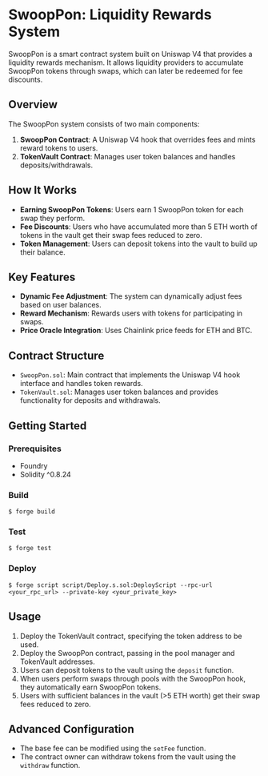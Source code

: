 # SwoopPon: Liquidity Rewards System

SwoopPon is a smart contract system built on Uniswap V4 that provides a liquidity rewards mechanism. It allows liquidity providers to accumulate SwoopPon tokens through swaps, which can later be redeemed for fee discounts.

## Overview

The SwoopPon system consists of two main components:

1. **SwoopPon Contract**: A Uniswap V4 hook that overrides fees and mints reward tokens to users.
2. **TokenVault Contract**: Manages user token balances and handles deposits/withdrawals.

## How It Works

- **Earning SwoopPon Tokens**: Users earn 1 SwoopPon token for each swap they perform.
- **Fee Discounts**: Users who have accumulated more than 5 ETH worth of tokens in the vault get their swap fees reduced to zero.
- **Token Management**: Users can deposit tokens into the vault to build up their balance.

## Key Features

- **Dynamic Fee Adjustment**: The system can dynamically adjust fees based on user balances.
- **Reward Mechanism**: Rewards users with tokens for participating in swaps.
- **Price Oracle Integration**: Uses Chainlink price feeds for ETH and BTC.

## Contract Structure

- `SwoopPon.sol`: Main contract that implements the Uniswap V4 hook interface and handles token rewards.
- `TokenVault.sol`: Manages user token balances and provides functionality for deposits and withdrawals.

## Getting Started

### Prerequisites

- Foundry
- Solidity ^0.8.24

### Build

```shell
$ forge build
```

### Test

```shell
$ forge test
```

### Deploy

```shell
$ forge script script/Deploy.s.sol:DeployScript --rpc-url <your_rpc_url> --private-key <your_private_key>
```

## Usage

1. Deploy the TokenVault contract, specifying the token address to be used.
2. Deploy the SwoopPon contract, passing in the pool manager and TokenVault addresses.
3. Users can deposit tokens to the vault using the `deposit` function.
4. When users perform swaps through pools with the SwoopPon hook, they automatically earn SwoopPon tokens.
5. Users with sufficient balances in the vault (>5 ETH worth) get their swap fees reduced to zero.

## Advanced Configuration

- The base fee can be modified using the `setFee` function.
- The contract owner can withdraw tokens from the vault using the `withdraw` function.
